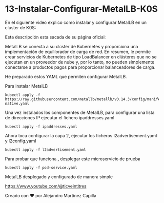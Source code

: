 # 13-Instalar-Configurar-MetalLB-K0S
En el siguiente video explico como instalar y configurar MetalLB en un cluster de K0S: 

Esta descripción esta sacada de su página oficial:

MetalLB se conecta a su clúster de Kubernetes y proporciona una implementación de equilibrador de carga de red. En resumen, le permite crear servicios de Kubernetes de tipo LoadBalancer en clústeres que no se ejecutan en un proveedor de nube y, por lo tanto, no pueden simplemente conectarse a productos pagos para proporcionar balanceadores de carga.

He preparado estos YAML que permiten configurar MetalLB. 

Para instalar MetalLB

```
kubectl apply -f https://raw.githubusercontent.com/metallb/metallb/v0.14.3/config/manifests/metallb-native.yaml
```

Una vez instalados los componentes de MetalLB, para configurar una lista de direcciones IP ejecutar el fichero ipaddresses.yaml

```
kubectl apply -f ipaddresses.yaml
```

Ahora toca configurar la capa 2, ejecutar los ficheros l2advertisement.yaml y l2config.yaml

```
kubectl apply -f l2advertisement.yaml
```

Para probar que funciona , desplegar este microservicio de prueba

```
kubectl apply -f pod-service.yaml
```

MetalLB desplegado y configurado de manera simple

https://www.youtube.com/@ticveintitres

Creado con ❤️ por Alejandro Martínez Capilla
